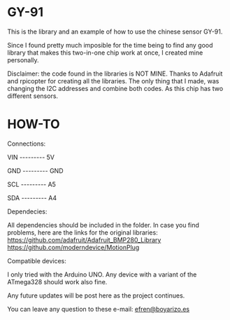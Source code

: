 # GY-91
This is the library and an example of how to use the chinese sensor GY-91.

Since I found pretty much imposible for the time being to find any good library that makes this two-in-one chip work at once, I created mine personally. 

Disclaimer: the code found in the libraries is NOT MINE. Thanks to Adafruit and rpicopter for creating all the libraries. The only thing that I made, was changing the I2C addresses and combine both codes. As this chip has two different sensors.

# HOW-TO

Connections:

VIN --------- 5V

GND --------- GND

SCL --------- A5

SDA --------- A4

Dependecies:

All dependencies should be included in the folder. In case you find problems, here are the links for the original libraries:
       https://github.com/adafruit/Adafruit_BMP280_Library
       https://github.com/moderndevice/MotionPlug
       
Compatible devices:

I only tried with the Arduino UNO. Any device with a variant of the ATmega328 should work also fine.
 
Any future updates will be post here as the project continues.

You can leave any question to these e-mail: efren@boyarizo.es
